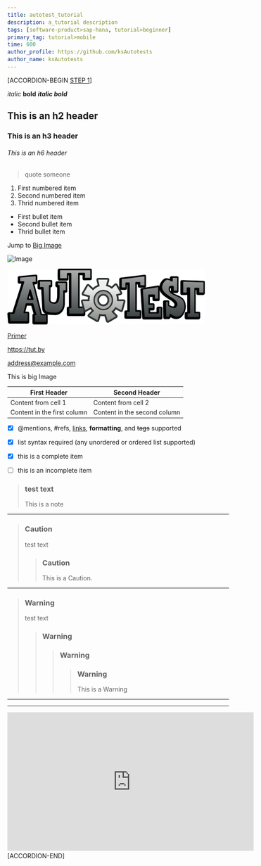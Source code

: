 ```yaml
---
title: autotest_tutorial
description: a_tutorial description
tags: [software-product>sap-hana, tutorial>beginner]
primary_tag: tutorial>mobile
time: 600
author_profile: https://github.com/ksAutotests
author_name: ksAutotests
---
```


[ACCORDION-BEGIN [STEP 1](accordion-step)] 

*italic*
**bold**
***italic bold***


## This is an h2 header 
### This is an h3 header
###### This is an h6 header
>quote someone


1. First numbered item
2. Second numbered item
3. Thrid numbered item

* First bullet item
* Second bullet item
* Thrid bullet item

Jump to [Big Image](#big_image)

![Image](https://octodex.github.com/images/yaktocat.png)

![Image](autotest.png)

[Primer][id]

[id]: https://tut.by

<https://tut.by>

<address@example.com>

<a id='big_image'>This is big Image</a>


First Header | Second Header
------------ | -------------
Content from cell 1 | Content from cell 2
Content in the first column | Content in the second column


- [x] @mentions, #refs, [links](), **formatting**, and <del>tags</del> supported
- [x] list syntax required (any unordered or ordered list supported)
- [x] this is a complete item
- [ ] this is an incomplete item


>### test text
>This is a note

***

>### Caution
>test text
>>### Caution
>>This is a Caution. 

***

>### Warning
>test text
>>### Warning
>>>### Warning
>>>>### Warning
>>>>This is a Warning

***
***

<iframe width="560" height="315" src="https://www.youtube.com/embed/P8XpzYYDReY" frameborder="0" allowfullscreen></iframe>
[ACCORDION-END]